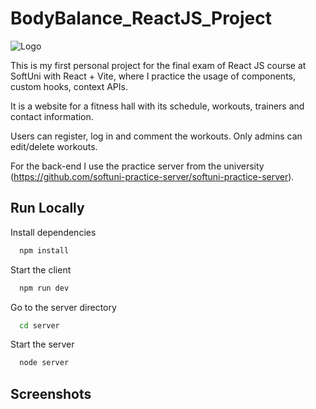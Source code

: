 # BodyBalance_ReactJS_Project

![Logo](https://scontent.fsof10-1.fna.fbcdn.net/v/t39.30808-6/304847454_506325011497360_6819628435891924640_n.png?_nc_cat=100&ccb=1-7&_nc_sid=cc71e4&_nc_ohc=s7adv1YFBDoQ7kNvgHWpuJK&_nc_ht=scontent.fsof10-1.fna&oh=00_AYCIMFAbwX5B2zU7PTXYlSYRT4T_ii95n7ZYLqkNzgh8VA&oe=66B9885C)

This is my first personal project for the final exam of React JS course at SoftUni with React + Vite, where I practice the usage of components, custom hooks, context APIs.

It is a website for a fitness hall with its schedule, workouts, trainers and contact information.

Users can register, log in and comment the workouts. Only admins can edit/delete workouts.

For the back-end I use the practice server from the university (https://github.com/softuni-practice-server/softuni-practice-server).


## Run Locally


Install dependencies

```bash
  npm install
```

Start the client

```bash
  npm run dev
```


Go to the server directory

```bash
  cd server
```

Start the server

```bash
  node server
```


## Screenshots
